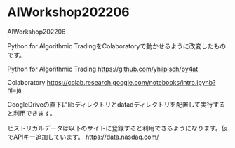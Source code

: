 # AIWorkshop202206
AIWorkshop202206


Python for Algorithmic TradingをColaboratoryで動かせるように改変したものです。

Python for Algorithmic Trading
https://github.com/yhilpisch/py4at

Colaboratory
https://colab.research.google.com/notebooks/intro.ipynb?hl=ja

GoogleDriveの直下にlibディレクトリとdatadディレクトリを配置して実行すると利用できます。


ヒストリカルデータは以下のサイトに登録すると利用できるようになります。仮でAPIキー追加しています。
https://data.nasdaq.com/
